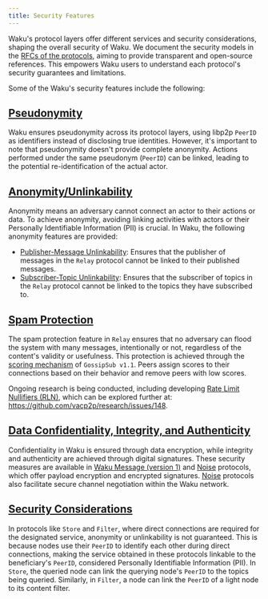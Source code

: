 ```yaml
---
title: Security Features
---
```


Waku's protocol layers offer different services and security considerations, shaping the overall security of Waku. We document the security models in the [RFCs of the protocols](https://rfc.vac.dev/), aiming to provide transparent and open-source references. This empowers Waku users to understand each protocol's security guarantees and limitations.

Some of the Waku's security features include the following:

## [Pseudonymity](https://rfc.vac.dev/spec/10/#pseudonymity)

Waku ensures pseudonymity across its protocol layers, using libp2p `PeerID` as identifiers instead of disclosing true identities. However, it's important to note that pseudonymity doesn't provide complete anonymity. Actions performed under the same pseudonym (`PeerID`) can be linked, leading to the potential re-identification of the actual actor.

## [Anonymity/Unlinkability](https://rfc.vac.dev/spec/10/#anonymity--unlinkability)

Anonymity means an adversary cannot connect an actor to their actions or data. To achieve anonymity, avoiding linking activities with actors or their Personally Identifiable Information (PII) is crucial. In Waku, the following anonymity features are provided:

- [Publisher-Message Unlinkability](https://rfc.vac.dev/spec/11/#security-analysis): Ensures that the publisher of messages in the `Relay` protocol cannot be linked to their published messages.
- [Subscriber-Topic Unlinkability](https://rfc.vac.dev/spec/11/#security-analysis): Ensures that the subscriber of topics in the `Relay` protocol cannot be linked to the topics they have subscribed to.

## [Spam Protection](https://rfc.vac.dev/spec/10/#spam-protection)

The spam protection feature in `Relay` ensures that no adversary can flood the system with many messages, intentionally or not, regardless of the content's validity or usefulness. This protection is achieved through the [scoring mechanism](https://github.com/libp2p/specs/blob/master/pubsub/gossipsub/gossipsub-v1.1.md#spam-protection-measures) of `GossipSub v1.1`. Peers assign scores to their connections based on their behavior and remove peers with low scores.

Ongoing research is being conducted, including developing [Rate Limit Nullifiers (RLN)](/getting-started/concepts/protocols#rln-relay), which can be explored further at: <https://github.com/vacp2p/research/issues/148>.

## [Data Confidentiality, Integrity, and Authenticity](https://rfc.vac.dev/spec/10/#data-confidentiality-integrity-and-authenticity)

Confidentiality in Waku is ensured through data encryption, while integrity and authenticity are achieved through digital signatures. These security measures are available in [Waku Message (version 1)](https://rfc.vac.dev/spec/14#version-1) and [Noise](https://rfc.vac.dev/spec/35/) protocols, which offer payload encryption and encrypted signatures. [Noise](https://rfc.vac.dev/spec/35/) protocols also facilitate secure channel negotiation within the Waku network.

## [Security Considerations](https://rfc.vac.dev/spec/10/#security-considerations)

In protocols like `Store` and `Filter`, where direct connections are required for the designated service, anonymity or unlinkability is not guaranteed. This is because nodes use their `PeerID` to identify each other during direct connections, making the service obtained in these protocols linkable to the beneficiary's `PeerID`, considered Personally Identifiable Information (PII). In `Store`, the queried node can link the querying node's `PeerID` to the topics being queried. Similarly, in `Filter`, a node can link the `PeerID` of a light node to its content filter.